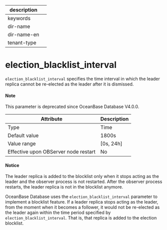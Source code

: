 |description||
|---|---|
|keywords||
|dir-name||
|dir-name-en||
|tenant-type||

# election_blacklist_interval


`election_blacklist_interval` specifies the time interval in which the leader replica cannot be re-elected as the leader after it is dismissed.


<main id="notice" type='explain'>
  <h4>Note</h4>
  <p>  This parameter is deprecated since OceanBase Database V4.0.0.   </p>
</main>

| Attribute | Description |
|------------------|-------------|
| Type | Time |
| Default value | 1800s |
| Value range | \[0s, 24h\] |
| Effective upon OBServer node restart | No |

<main id="notice" type='notice'>
  <h4>Notice</h4>
  <p>  The leader replica is added to the blocklist only when it stops acting as the leader and the observer process is not restarted. After the observer process restarts, the leader replica is not in the blocklist anymore.    </p>
</main>

OceanBase Database uses the `election_blacklist_interval` parameter to implement a blocklist feature. If a leader replica stops acting as the leader, from the moment when it becomes a follower, it would not be re-elected as the leader again within the time period specified by `election_blacklist_interval`. That is, that replica is added to the election blocklist.

